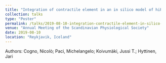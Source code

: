 ```yaml
---
title: "Integration of contractile element in an in silico model of hiPSC cardiomyocyte"
collection: talks
type: "Poster"
permalink: /talks/2019-08-10-integration-contractile-element-in-silico-model
venue: "Annual Meeting of the Scandinavian Physiological Society"
date: 2019-08-10
location: "Reykjavik, Iceland"
---
```


Authors: Cogno, Nicolò; Paci, Michelangelo; Koivumäki, Jussi T.; Hyttinen, Jari
